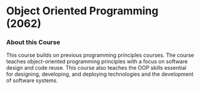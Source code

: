 # Object Oriented Programming (2062)

### About this Course

This course builds on previous programming principles courses. The course teaches object-oriented programming principles with a focus on software design and code reuse. This course also teaches the OOP skills essential for designing, developing, and deploying technologies and the development of software systems.
